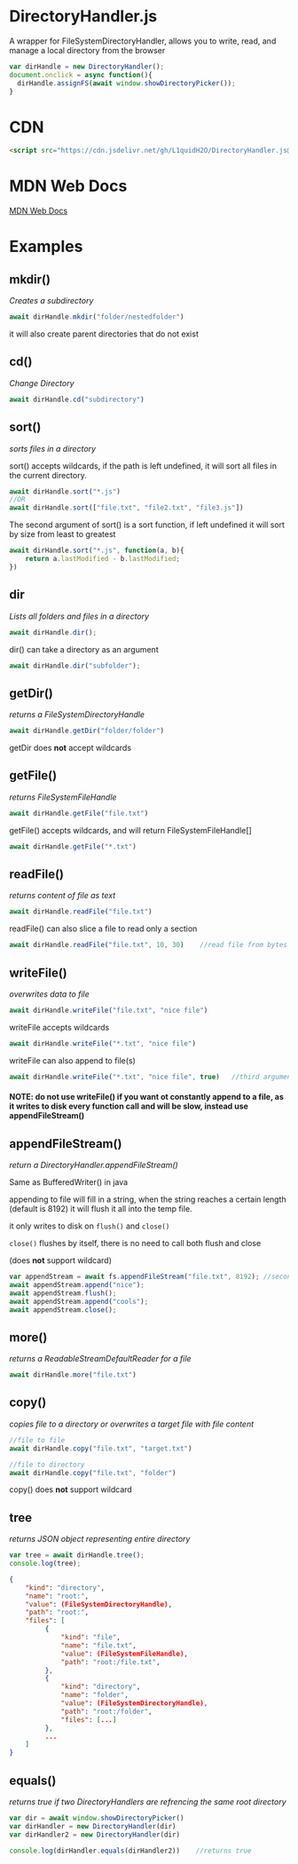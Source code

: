 # DirectoryHandler.js
A wrapper for FileSystemDirectoryHandler, allows you to write, read, and manage a local directory from the browser


```js
var dirHandle = new DirectoryHandler();
document.onclick = async function(){
  dirHandle.assignFS(await window.showDirectoryPicker());
}
```

CDN
====
```html
<script src="https://cdn.jsdelivr.net/gh/L1quidH2O/DirectoryHandler.js@latest/DirectoryHandler.min.js"></script>
```

MDN Web Docs
============
[MDN Web Docs](https://developer.mozilla.org/en-US/docs/Web/API/FileSystemDirectoryHandle)

Examples
============

mkdir()
--------
*Creates a subdirectory*

```js
await dirHandle.mkdir("folder/nestedfolder")
```

it will also create parent directories that do not exist


cd()
-----
*Change Directory*

```js
await dirHandle.cd("subdirectory")
```

sort()
------
*sorts files in a directory*

sort() accepts wildcards, if the path is left undefined, it will sort all files in the current directory.

```js
await dirHandle.sort("*.js")
//OR
await dirHandle.sort(["file.txt", "file2.txt", "file3.js"])
```

The second argument of sort() is a sort function, if left undefined it will sort by size from least to greatest

```js
await dirHandle.sort("*.js", function(a, b){
    return a.lastModified - b.lastModified;
})
```

dir
----
*Lists all folders and files in a directory*
```js
await dirHandle.dir();
```

dir() can take a directory as an argument
```js
await dirHandle.dir("subfolder");
```

getDir()
--------
*returns a FileSystemDirectoryHandle*

```js
await dirHandle.getDir("folder/folder")
```

getDir does **not** accept wildcards


getFile()
---------
*returns FileSystemFileHandle*

```js
await dirHandle.getFile("file.txt")
```

getFile() accepts wildcards, and will return FileSystemFileHandle[]

```js
await dirHandle.getFile("*.txt")
```

readFile()
----------
*returns content of file as text*

```js
await dirHandle.readFile("file.txt")
```

readFile() can also slice a file to read only a section

```js
await dirHandle.readFile("file.txt", 10, 30)    //read file from bytes 10 to 30
```

writeFile()
-----------
*overwrites data to file*

```js
await dirHandle.writeFile("file.txt", "nice file")
```

writeFile accepts wildcards

```js
await dirHandle.writeFile("*.txt", "nice file")
```

writeFile can also append to file(s)

```js
await dirHandle.writeFile("*.txt", "nice file", true)   //third argument = append?
```

#### NOTE: do **not** use writeFile() if you want ot constantly append to a file, as it writes to disk every function call and will be slow, instead use appendFileStream()


appendFileStream()
------------------
*return a DirectoryHandler.appendFileStream()*

Same as BufferedWriter() in java

appending to file will fill in a string,
when the string reaches a certain length (default is 8192)
it will flush it all into the temp file.

it only writes to disk on `flush()` and `close()`

`close()` flushes by itself, there is no need to call both flush and close

(does **not** support wildcard)
 
```js
var appendStream = await fs.appendFileStream("file.txt", 8192); //second argument is optional bufferSize
await appendStream.append("nice");
await appendStream.flush();
await appendStream.append("cools");
await appendStream.close();
```

more()
-----
*returns a ReadableStreamDefaultReader for a file*

```js
await dirHandle.more("file.txt")
```

copy()
------
*copies file to a directory or overwrites a target file with file content*

```js
//file to file
await dirHandle.copy("file.txt", "target.txt")

//file to directory
await dirHandle.copy("file.txt", "folder")
```

copy() does **not** support wildcard


tree
----
*returns JSON object representing entire directory*

```js
var tree = await dirHandle.tree();
console.log(tree);
```

```json
{
    "kind": "directory",
    "name": "root:",
    "value": (FileSystemDirectoryHandle),
    "path": "root:",
    "files": [
         {
             "kind": "file",
             "name": "file.txt",
             "value": (FileSystemFileHandle),
             "path": "root:/file.txt",
         },
         {
             "kind": "directory",
             "name": "folder",
             "value": (FileSystemDirectoryHandle),
             "path": "root:/folder",
             "files": [...]
         },
         ...
    ]
}

```

equals()
--------
*returns true if two DirectoryHandlers are refrencing the same root directory*

```js
var dir = await window.showDirectoryPicker()
var dirHandler = new DirectoryHandler(dir)
var dirHandler2 = new DirectoryHandler(dir)

console.log(dirHandler.equals(dirHandler2))    //returns true
```
